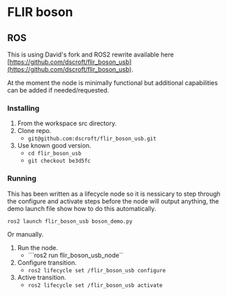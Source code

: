 # FLIR boson

## ROS

This is using David's fork and ROS2 rewrite available here [https://github.com/dscroft/flir_boson_usb](https://github.com/dscroft/flir_boson_usb).

At the moment the node is minimally functional but additional capabilities can be added if needed/requested.

### Installing 

1. From the workspace src directory.
2. Clone repo.
    - ```git@github.com:dscroft/flir_boson_usb.git```
3. Use known good version.
    - ```cd flir_boson_usb```
    - ```git checkout be3d5fc```

### Running

This has been written as a lifecycle node so it is nessicary to step through the configure and activate steps before the node will output anything, the demo launch file show how to do this automatically.

```ros2 launch flir_boson_usb boson_demo.py```

Or manually.

1. Run the node.
    - ```ros2 run flir_boson_usb_node``
2. Configure transition.
    - ```ros2 lifecycle set /flir_boson_usb configure```
3. Active transition.
    - ```ros2 lifecycle set /flir_boson_usb activate```